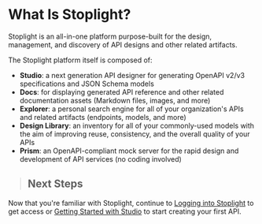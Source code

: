 # What Is Stoplight?

Stoplight is an all-in-one platform purpose-built for the design, management, and discovery of API designs and other related artifacts.

The Stoplight platform itself is composed of:

- **Studio**: a next generation API designer for generating OpenAPI v2/v3 specifications and JSON Schema models
- **Docs**: for displaying generated API reference and other related documentation assets (Markdown files, images, and more)
- **Explorer**: a personal search engine for all of your organization's APIs and related artifacts (endpoints, models, and more)
- **Design Library**: an inventory for all of your commonly-used models with the aim of improving reuse, consistency, and the overall quality of your APIs
- **Prism**: an OpenAPI-compliant mock server for the rapid design and development of API services (no coding involved)

<!-- theme: success -->

> ## Next Steps
Now that you're familiar with Stoplight, continue to [Logging into Stoplight](https://support.stoplight.io/hc/en-us/articles/360037246411) to get access or [Getting Started with Studio](https://support.stoplight.io/hc/en-us/articles/360037246471) to start creating your first API.


